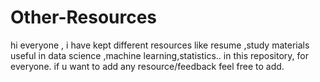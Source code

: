# Other-Resources
hi  everyone , i have kept different resources like resume ,study materials useful in data science ,machine learning,statistics..  in this repository,
for everyone. if u want to add any resource/feedback feel free to add.
